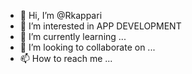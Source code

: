 - 👋 Hi, I’m @Rkappari
- 👀 I’m interested in APP DEVELOPMENT
- 🌱 I’m currently learning ...
- 💞️ I’m looking to collaborate on ...
- 📫 How to reach me ...

<!---
Rkappari/Rkappari is a ✨ special ✨ repository because its `README.md` (this file) appears on your GitHub profile.
You can click the Preview link to take a look at your changes.
--->
